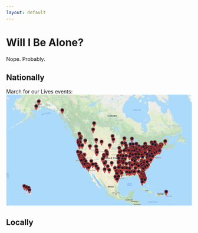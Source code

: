 ```yaml
---
layout: default
---
```


Will I Be Alone?
=================

Nope. Probably.

Nationally
---------------

March for our Lives events: 
![alt text](/images/will-i-be-alone-map-1.png)

Locally
---------------

